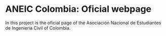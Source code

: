 # ANEIC Colombia: Oficial webpage
In this project is the oficial page of the Asociación Nacional de Estudiantes de Ingenieria Civil of Colombia.